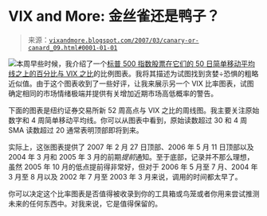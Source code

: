 <!--yml

category: 未分类

日期：2024 年 5 月 18 日 15:55:02

-->

# VIX and More: 金丝雀还是鸭子？

> 来源：[`vixandmore.blogspot.com/2007/03/canary-or-canard_09.html#0001-01-01`](http://vixandmore.blogspot.com/2007/03/canary-or-canard_09.html#0001-01-01)

![](http://i104.photobucket.com/albums/m163/bl82/canard-colvert.jpg)本周早些时候，我介绍了一个[标普 500 指数股票在它们的 50 日简单移动平均线之上的百分比与 VIX 之比](http://vixandmore.blogspot.com/2007/03/are-we-done-yet_06.html)的比例图表。我将其描述为试图找到贪婪÷恐惧的粗略近似值。由于这个图表收到了一些好评，让我来展示另一个 VIX 比率图表，试图确定相同的市场情绪极端并提供有关增加近期市场高低概率的警告。

下面的图表是纽约证券交易所新 52 周高点与 VIX 之比的周线图。我主要关注原始数字和 4 周简单移动平均线。你可以从图表中看到，原始读数超过 30 和 4 周 SMA 读数超过 20 通常表明顶部即将到来。

实际上，这张图表提供了 2007 年 2 月 27 日顶部、2006 年 5 月 11 日顶部以及 2004 年 3 月和 2005 年 3 月的前期*提前*通知。至于底部，记录并不那么理想，虽然 2005 年 10 月的低点提前得非常好，但对于 2006 年 5 月至 7 月、2004 年 3 月至 8 月以及 2002 年 7 月至 2003 年 3 月来说，调用的时间都太早了。

你可以决定这个比率图表是否值得被收录到你的工具箱或鸟笼或者你用来尝试推测未来的任何东西中。对我来说，它是值得保留的。
